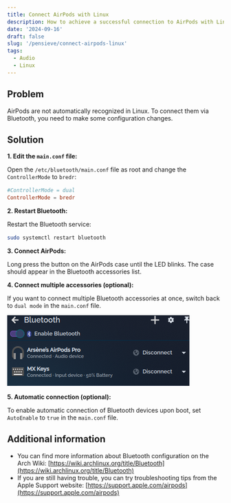 ```yaml
---
title: Connect AirPods with Linux
description: How to achieve a successful connection to AirPods with Linux
date: '2024-09-16'
draft: false
slug: '/pensieve/connect-airpods-linux'
tags:
  - Audio
  - Linux
---
```


## Problem

AirPods are not automatically recognized in Linux. To connect them via Bluetooth, you need to make some configuration changes.

## Solution

**1. Edit the `main.conf` file:**

Open the `/etc/bluetooth/main.conf` file as root and change the `ControllerMode` to `bredr`:

```config:title=/etc/bluetooth/main.conf
#ControllerMode = dual
ControllerMode = bredr
```

**2. Restart Bluetooth:**

Restart the Bluetooth service:

```bash
sudo systemctl restart bluetooth
```

**3. Connect AirPods:**

Long press the button on the AirPods case until the LED blinks. The case should appear in the Bluetooth accessories list.

**4. Connect multiple accessories (optional):**

If you want to connect multiple Bluetooth accessories at once, switch back to `dual mode` in the `main.conf` file.

![AirPods and MX Keys connected](./bluetooth-accessories.png)

**5. Automatic connection (optional):**

To enable automatic connection of Bluetooth devices upon boot, set `AutoEnable` to `true` in the `main.conf` file.

## Additional information

- You can find more information about Bluetooth configuration on the Arch Wiki: [https://wiki.archlinux.org/title/Bluetooth](https://wiki.archlinux.org/title/Bluetooth)
- If you are still having trouble, you can try troubleshooting tips from the Apple Support website: [https://support.apple.com/airpods](https://support.apple.com/airpods)
